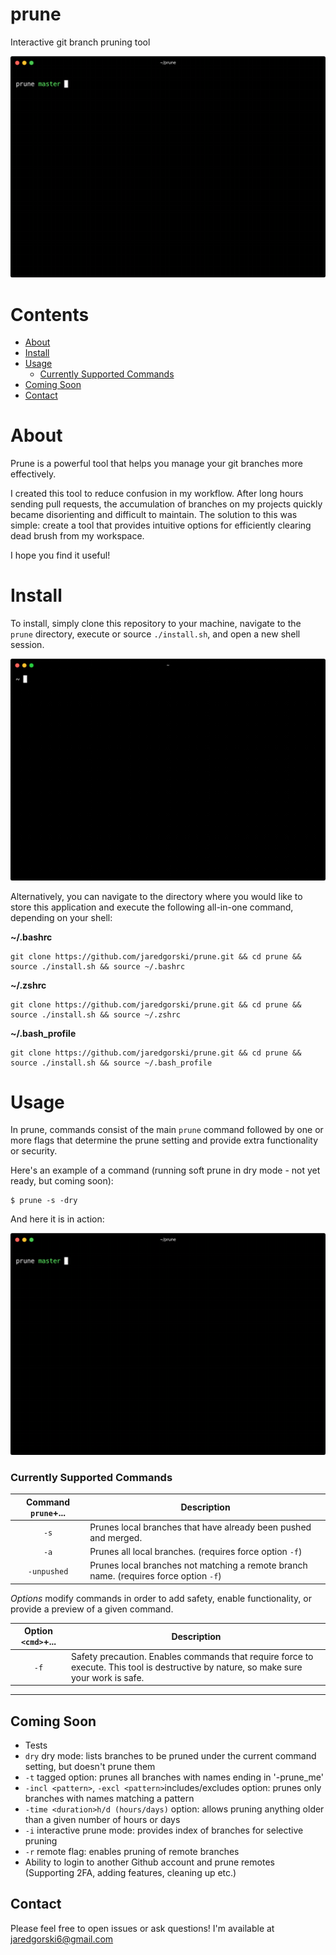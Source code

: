 # prune
Interactive git branch pruning tool


![](/.media/gifs/prune-demo_soft.gif)


# Contents
- [About](#about)
- [Install](#install)
- [Usage](#usage)
  - [Currently Supported Commands](#currently-supported-commands)
- [Coming Soon](#coming-soon)
- [Contact](#contact)


# About
Prune is a powerful tool that helps you manage your git branches more effectively.

I created this tool to reduce confusion in my workflow. After long hours sending pull requests, the accumulation of branches on my projects quickly became disorienting and difficult to maintain. The solution to this was simple: create a tool that provides intuitive options for efficiently clearing dead brush from my workspace.

I hope you find it useful!


# Install

To install, simply clone this repository to your machine, navigate to the `prune` directory, execute or source `./install.sh`, and open a new shell session.


![](/.media/gifs/prune-demo_install.gif)


Alternatively, you can navigate to the directory where you would like to store this application and execute the following all-in-one command, depending on your shell:

**~/.bashrc**
```
git clone https://github.com/jaredgorski/prune.git && cd prune && source ./install.sh && source ~/.bashrc
```

**~/.zshrc**
```
git clone https://github.com/jaredgorski/prune.git && cd prune && source ./install.sh && source ~/.zshrc
```

**~/.bash_profile**
```
git clone https://github.com/jaredgorski/prune.git && cd prune && source ./install.sh && source ~/.bash_profile
```


# Usage

In prune, commands consist of the main `prune` command followed by one or more flags that determine the prune setting and provide extra functionality or security.

Here's an example of a command (running soft prune in dry mode - not yet ready, but coming soon):

```
$ prune -s -dry
```

And here it is in action:


![](/.media/gifs/prune-demo_dry.gif)


### Currently Supported Commands

| Command  `prune`+...   | Description                                                                   |
| :--------------------: | ----------------------------------------------------------------------------- |
|  `-s`          | Prunes local branches that have already been pushed and merged.                       |
|  `-a`          | Prunes all local branches. (requires force option `-f`)                               |
|  `-unpushed`   | Prunes local branches not matching a remote branch name. (requires force option `-f`) |

*Options* modify commands in order to add safety, enable functionality, or provide a preview of a given command.

| Option  `<cmd>`+...    | Description                                                                   |
| :--------------------: | ----------------------------------------------------------------------------- |
|  `-f`         | Safety precaution. Enables commands that require force to execute. This tool is destructive by nature, so make sure your work is safe. |


---


## Coming Soon
- Tests
- `dry` dry mode: lists branches to be pruned under the current command setting, but doesn't prune them
- `-t` tagged option: prunes all branches with names ending in '-prune_me'
- `-incl <pattern>`, `-excl <pattern>`includes/excludes option: prunes only branches with names matching a pattern
- `-time <duration>h/d (hours/days)` option: allows pruning anything older than a given number of hours or days
- `-i` interactive prune mode: provides index of branches for selective pruning
- `-r` remote flag: enables pruning of remote branches
- Ability to login to another Github account and prune remotes (Supporting 2FA, adding features, cleaning up etc.)

## Contact

Please feel free to open issues or ask questions! I'm available at [jaredgorski6@gmail.com](mailto:jaredgorski6@gmail.com)
